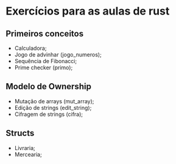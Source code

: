 # Exercícios para as aulas de rust
## Primeiros conceitos
- Calculadora;
- Jogo de advinhar (jogo_numeros);
- Sequência de Fibonacci;
- Prime checker (primo);

## Modelo de Ownership
- Mutação de arrays (mut_array);
- Edição de strings (edit_string);
- Cifragem de strings (cifra);

## Structs
- Livraria;
- Mercearia;
  
